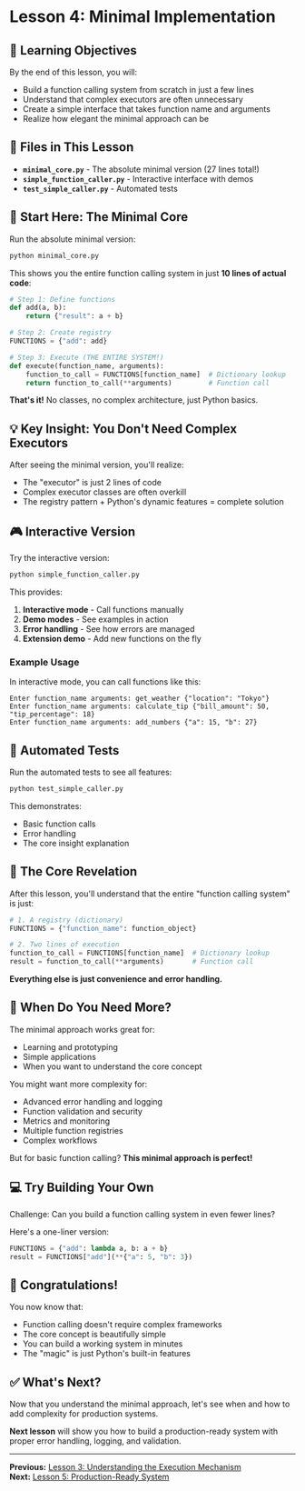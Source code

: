 # Lesson 4: Minimal Implementation

## 🎯 Learning Objectives

By the end of this lesson, you will:
- Build a function calling system from scratch in just a few lines
- Understand that complex executors are often unnecessary
- Create a simple interface that takes function name and arguments
- Realize how elegant the minimal approach can be

## 📁 Files in This Lesson

- **`minimal_core.py`** - The absolute minimal version (27 lines total!)
- **`simple_function_caller.py`** - Interactive interface with demos
- **`test_simple_caller.py`** - Automated tests

## 🚀 Start Here: The Minimal Core

Run the absolute minimal version:

```bash
python minimal_core.py
```

This shows you the entire function calling system in just **10 lines of actual code**:

```python
# Step 1: Define functions
def add(a, b):
    return {"result": a + b}

# Step 2: Create registry
FUNCTIONS = {"add": add}

# Step 3: Execute (THE ENTIRE SYSTEM!)
def execute(function_name, arguments):
    function_to_call = FUNCTIONS[function_name]  # Dictionary lookup
    return function_to_call(**arguments)         # Function call
```

**That's it!** No classes, no complex architecture, just Python basics.

## 💡 Key Insight: You Don't Need Complex Executors

After seeing the minimal version, you'll realize:
- The "executor" is just 2 lines of code
- Complex executor classes are often overkill
- The registry pattern + Python's dynamic features = complete solution

## 🎮 Interactive Version

Try the interactive version:

```bash
python simple_function_caller.py
```

This provides:
1. **Interactive mode** - Call functions manually
2. **Demo modes** - See examples in action
3. **Error handling** - See how errors are managed
4. **Extension demo** - Add new functions on the fly

### Example Usage

In interactive mode, you can call functions like this:

```
Enter function_name arguments: get_weather {"location": "Tokyo"}
Enter function_name arguments: calculate_tip {"bill_amount": 50, "tip_percentage": 18}
Enter function_name arguments: add_numbers {"a": 15, "b": 27}
```

## 🧪 Automated Tests

Run the automated tests to see all features:

```bash
python test_simple_caller.py
```

This demonstrates:
- Basic function calls
- Error handling
- The core insight explanation

## 🎯 The Core Revelation

After this lesson, you'll understand that the entire "function calling system" is just:

```python
# 1. A registry (dictionary)
FUNCTIONS = {"function_name": function_object}

# 2. Two lines of execution
function_to_call = FUNCTIONS[function_name]  # Dictionary lookup
result = function_to_call(**arguments)       # Function call
```

**Everything else is just convenience and error handling.**

## 🤔 When Do You Need More?

The minimal approach works great for:
- Learning and prototyping
- Simple applications
- When you want to understand the core concept

You might want more complexity for:
- Advanced error handling and logging
- Function validation and security
- Metrics and monitoring
- Multiple function registries
- Complex workflows

But for basic function calling? **This minimal approach is perfect!**

## 💻 Try Building Your Own

Challenge: Can you build a function calling system in even fewer lines?

Here's a one-liner version:

```python
FUNCTIONS = {"add": lambda a, b: a + b}
result = FUNCTIONS["add"](**{"a": 5, "b": 3})
```

## 🎉 Congratulations!

You now know that:
- Function calling doesn't require complex frameworks
- The core concept is beautifully simple
- You can build a working system in minutes
- The "magic" is just Python's built-in features

## ✅ What's Next?

Now that you understand the minimal approach, let's see when and how to add complexity for production systems.

**Next lesson** will show you how to build a production-ready system with proper error handling, logging, and validation.

---

**Previous:** [Lesson 3: Understanding the Execution Mechanism](../lesson-03-understanding-execution/README.md)  
**Next:** [Lesson 5: Production-Ready System](../lesson-05-production-ready-system/README.md) 
